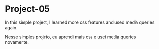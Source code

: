 # Project-05
In this simple project, I learned more css features and used media queries again.

Nesse simples projeto, eu aprendi mais css e usei media queries novamente. 
